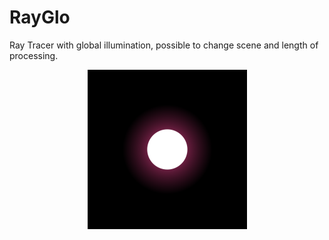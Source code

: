 # RayGlo
Ray Tracer with global illumination, possible to change scene and length of processing.

<p align="center"> <img src="https://github.com/NickRoz1/RayGlo/blob/master/example.png"> </p>
